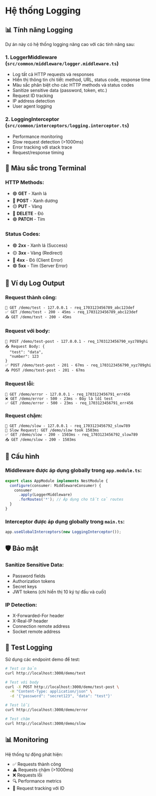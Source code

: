 # Hệ thống Logging

## 📊 Tính năng Logging

Dự án này có hệ thống logging nâng cao với các tính năng sau:

### 1. **LoggerMiddleware** (`src/common/middleware/logger.middleware.ts`)
- Log tất cả HTTP requests và responses
- Hiển thị thông tin chi tiết: method, URL, status code, response time
- Màu sắc phân biệt cho các HTTP methods và status codes
- Sanitize sensitive data (password, token, etc.)
- Request ID tracking
- IP address detection
- User agent logging

### 2. **LoggingInterceptor** (`src/common/interceptors/logging.interceptor.ts`)
- Performance monitoring
- Slow request detection (>1000ms)
- Error tracking với stack trace
- Request/response timing

## 🎨 Màu sắc trong Terminal

### HTTP Methods:
- 🟢 **GET** - Xanh lá
- 🔵 **POST** - Xanh dương  
- 🟡 **PUT** - Vàng
- 🔴 **DELETE** - Đỏ
- 🟣 **PATCH** - Tím

### Status Codes:
- 🟢 **2xx** - Xanh lá (Success)
- 🟡 **3xx** - Vàng (Redirect)
- 🔴 **4xx** - Đỏ (Client Error)
- 🟣 **5xx** - Tím (Server Error)

## 📝 Ví dụ Log Output

### Request thành công:
```
🚀 GET /demo/test - 127.0.0.1 - req_1703123456789_abc123def
✅ GET /demo/test - 200 - 45ms - req_1703123456789_abc123def
📤 GET /demo/test - 200 - 45ms
```

### Request với body:
```
🚀 POST /demo/test-post - 127.0.0.1 - req_1703123456790_xyz789ghi
📤 Request Body: {
  "test": "data",
  "number": 123
}
✅ POST /demo/test-post - 201 - 67ms - req_1703123456790_xyz789ghi
📤 POST /demo/test-post - 201 - 67ms
```

### Request lỗi:
```
🚀 GET /demo/error - 127.0.0.1 - req_1703123456791_err456
❌ GET /demo/error - 500 - 23ms - Đây là lỗi test
✅ GET /demo/error - 500 - 23ms - req_1703123456791_err456
```

### Request chậm:
```
🚀 GET /demo/slow - 127.0.0.1 - req_1703123456792_slow789
🐌 Slow Request: GET /demo/slow took 1503ms
✅ GET /demo/slow - 200 - 1503ms - req_1703123456792_slow789
📤 GET /demo/slow - 200 - 1503ms
```

## 🔧 Cấu hình

### Middleware được áp dụng globally trong `app.module.ts`:
```typescript
export class AppModule implements NestModule {
  configure(consumer: MiddlewareConsumer) {
    consumer
      .apply(LoggerMiddleware)
      .forRoutes('*'); // Áp dụng cho tất cả routes
  }
}
```

### Interceptor được áp dụng globally trong `main.ts`:
```typescript
app.useGlobalInterceptors(new LoggingInterceptor());
```

## 🛡️ Bảo mật

### Sanitize Sensitive Data:
- Password fields
- Authorization tokens
- Secret keys
- JWT tokens (chỉ hiển thị 10 ký tự đầu và cuối)

### IP Detection:
- X-Forwarded-For header
- X-Real-IP header
- Connection remote address
- Socket remote address

## 🚀 Test Logging

Sử dụng các endpoint demo để test:

```bash
# Test cơ bản
curl http://localhost:3000/demo/test

# Test với body
curl -X POST http://localhost:3000/demo/test-post \
  -H "Content-Type: application/json" \
  -d '{"password": "secret123", "data": "test"}'

# Test lỗi
curl http://localhost:3000/demo/error

# Test chậm
curl http://localhost:3000/demo/slow
```

## 📊 Monitoring

Hệ thống tự động phát hiện:
- ✅ Requests thành công
- ⚠️ Requests chậm (>1000ms)
- ❌ Requests lỗi
- 🔍 Performance metrics
- 📍 Request tracking với ID 